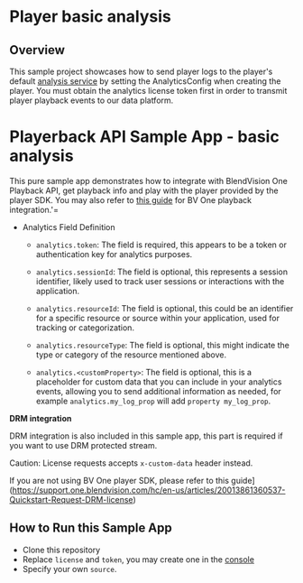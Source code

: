 # Player basic analysis

## Overview

This sample project showcases how to send player logs to the player's default [analysis service]() by setting the AnalyticsConfig when creating the player.
You must obtain the analytics license token first in order to transmit player playback events to our data platform.

# Playerback API Sample App - basic analysis

This pure sample app demonstrates how to integrate with BlendVision One Playback API, get playback info and play with the player provided by the player SDK.
You may also refer to [this guide](https://support.one.blendvision.com/hc/en-us/articles/19704999298457-Quickstart-Playback-a-BlendVision-One-Stream) for BV One playback integration.'=

- Analytics Field Definition

  - `analytics.token`: The field is required, this appears to be a token or authentication key for analytics purposes.

  - `analytics.sessionId`: The field is optional, this represents a session identifier, likely used to track user sessions or interactions with the application.

  - `analytics.resourceId`: The field is optional, this could be an identifier for a specific resource or source within your application, used for tracking or categorization.

  - `analytics.resourceType`: The field is optional, this might indicate the type or category of the resource mentioned above.

  - `analytics.<customProperty>`: The field is optional, this is a placeholder for custom data that you can include in your analytics events, allowing you to send additional information as needed, for example `analytics.my_log_prop` will add `property my_log_prop`.

**DRM integration**

DRM integration is also included in this sample app, this part is required if you want to use DRM protected stream.

Caution: License requests accepts `x-custom-data` header instead.

If you are not using BV One player SDK, please refer to this guide](https://support.one.blendvision.com/hc/en-us/articles/20013861360537-Quickstart-Request-DRM-license)

## How to Run this Sample App

- Clone this repository
- Replace `license` and `token`, you may create one in the [console](https://app.one.blendvision.com/en/developers/api-token)
- Specify your own `source`.

